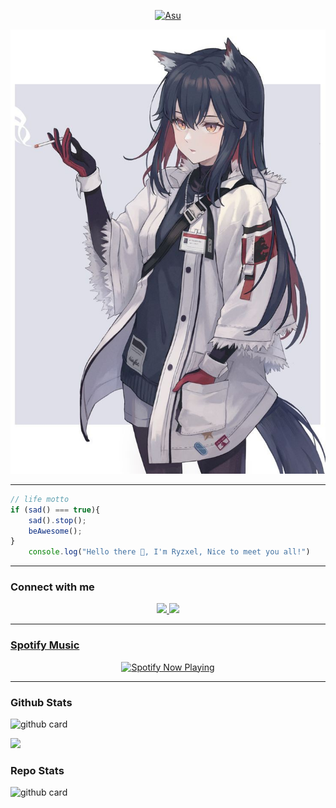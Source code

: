 <p align="center">
  <a href="https://github.com/Xorizn"><img src="http://readme-typing-svg.herokuapp.com?color=b82323&center=true&vCenter=true&multiline=false&lines=My+Name+Harry;I+Learn+Html+And+Javascript;I+Am+15+Years+Old;I+live+In+Indonesia;Don't+bully+me+≧▽≦" alt="Asu"></a>
</p>
<a href="https://r.mtdv.me/xuEfRWXsMt"><img src="https://github.com/Xorizn/Xorizn/blob/main/image/82224a74e14c9e7ac659e13b58bad1ec.jpg" /></a>

---

```javascript
// life motto
if (sad() === true){
    sad().stop();
    beAwesome();
}
    console.log("Hello there 👋, I'm Ryzxel, Nice to meet you all!")
```

-------

### Connect with me 
<p align="center">
  <a href="https://instagram.com/Ryzxell"><img src="https://img.shields.io/badge/Instagram-E4405F?style=for-the-badge&logo=instagram&logoColor=white"/> 
  <a href="https://wa.me/6283148375193"><img src="https://img.shields.io/badge/WhatsApp-25D366?style=for-the-badge&logo=whatsapp&logoColor=white" /><br>

  
------
### Spotify Music

<p align="center">
  <a href="https://open.spotify.com/track/4bNvS25ZVMCvLHEUV87mp4?si=yb1PaPVnRgiTYedy8r6i_g&utm_source=copy-link&context=spotify%3Aplaylist%3A37i9dQZF1EIVoBTSiHHsdx&dl_branch=1" target="_blank"><img src="https://now-playing-on-spotify.vercel.app/api/spotify" alt="Spotify Now Playing" width="350"/></a>
</p>

------
 
### Github Stats 

![github card](https://github-readme-stats.vercel.app/api?username=Ryzxel&show_icons=true&theme=radical)

![](https://github-profile-summary-cards.vercel.app/api/cards/profile-details?username=Ryzxel&theme=monokai)

### Repo Stats 

![github card](https://github-readme-stats.vercel.app/api/pin/?username=Ryzxel&repo=Simple-Qrcode&theme=dark)
